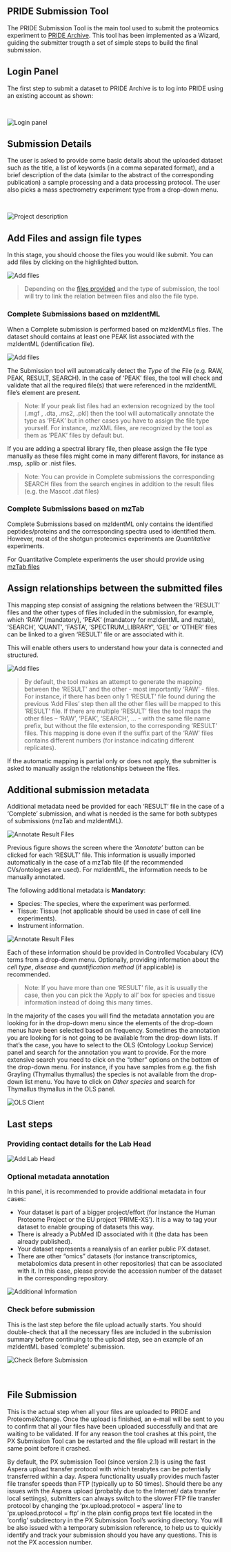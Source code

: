 ## PRIDE Submission Tool

The PRIDE Submission Tool is the main tool used to submit the proteomics experiment to [PRIDE Archive](wwww.ebi.ac.uk/pride/archive/). This tool has been implemented as a Wizard, guiding the submitter trougth a set of simple steps to build the final submission.

## Login Panel 

The first step to submit a dataset to PRIDE Archive is to log into PRIDE using an existing account as shown: 

</br> 

![Login panel](../../static/markdown/pridesubmissiontool/files/login-page.png)

## Submission Details 

The user is asked to provide some basic details about the uploaded dataset such as the title, a list of keywords (in a comma separated format),
and a brief description of the data (similar to the abstract of the corresponding publication) a sample processing and a data processing protocol.
The user also picks a mass spectrometry experiment type from a drop-down menu.

</br>

![Project description](../../static/markdown/pridesubmissiontool/files/project-description.png)

## Add Files and assign file types

In this stage, you should choose the files you would like submit. You can add files by clicking on the highlighted button. 

![Add files](../../static/markdown/pridesubmissiontool/files/add-files.png)

> Depending on the [files provided](/markdownpage/pridefileformats) and the type of submission, the tool will try to link the relation between files and also the file 
type. 

### Complete Submissions based on mzIdentML


When a Complete submission is performed based on mzIdentMLs files. The dataset should contains at least one PEAK list associated with the mzIdentML
(identification file). 
 
![Add files](../../static/markdown/pridesubmissiontool/files/file-relations-1.png)

The Submission tool will automatically detect the _Type_ of the File (e.g. RAW, PEAK, RESULT, SEARCH). In the case of ‘PEAK’ files, the tool will 
check and validate that all the required file(s) that were referenced in the mzIdentML file’s <SpectraData> element are present. 

> Note: If your peak list files had an extension recognized by the tool (.mgf , .dta, .ms2, .pkl) then the tool will automatically annotate the 
type as ‘PEAK’ but in other cases you have to assign the file type yourself. 
For instance, .mzXML files, are recognized by the tool as them as ‘PEAK’ files by default but. 


If you are adding a spectral library file, then please assign the file type manually as these files might come in many different flavors, 
for instance as .msp, .splib or .nist files.

> Note: You can provide in Complete submissions the corresponding SEARCH files from the search engines in addition to the result files (e.g. the Mascot .dat files)


### Complete Submissions based on mzTab 

Complete Submissions based on mzIdentML only contains the identified peptides/proteins and the corresponding spectra used to identified them. However, most of the 
shotgun proteomics experiments are _Quantitative_ experiments. 

For Quantitative Complete experiments the user should provide using [mzTab files](./pridefileformats#result_files)  


## Assign relationships between the submitted files

This mapping step consist of assigning the relations between the ‘RESULT’ files and the other types of files included in the submission,
for example, which ‘RAW’ (mandatory), ‘PEAK’ (mandatory for mzIdentML and mztab), ‘SEARCH’, ‘QUANT’, ‘FASTA’, ‘SPECTRUM_LIBRARY’, 
‘GEL’ or ‘OTHER’ files can be linked to a given ‘RESULT’ file or are associated with it.
 
This will enable others users to understand how your data is connected and structured. 

![Add files](../../static/markdown/pridesubmissiontool/files/file-relations-2.png)


> By default, the tool makes an attempt to generate the mapping between the ‘RESULT’ and the other - most importantly ‘RAW’ - files. 
For instance, if there has been only 1 ‘RESULT’ file found during the previous ‘Add Files’ step then all the other files will be mapped to this ‘RESULT’ file. 
If there are multiple ‘RESULT’ files the tool maps the other files – ‘RAW’, ‘PEAK’, ‘SEARCH’, … - with the same file name prefix, but without the
file extension, to the corresponding ‘RESULT’ files. This mapping is done even if the suffix part of the ‘RAW’ files contains different numbers 
(for instance indicating different replicates).

If the automatic mapping is partial only or does not apply, the submitter is asked to manually assign the relationships between the files.

## Additional submission metadata 

Additional metadata need be provided for each ‘RESULT’ file in the case of a ‘Complete’ submission, and what is needed is the same for both subtypes
of submissions (mzTab and mzIdentML). 

![Annotate Result Files](../../static/markdown/pridesubmissiontool/files/annotate.png)

Previous figure shows the screen where the _‘Annotate’_ button can be clicked for each ‘RESULT’ file. This information is usually imported automatically
in the case of a mzTab file (if the recommended CVs/ontologies are used). For mzIdentML, the information needs to be manually annotated.

The following additional metadata is **Mandatory**: 
 - Species: The species, where the experiment was performed. 
 - Tissue: Tissue (not applicable should be used in case of cell line experiments). 
 - Instrument information. 
 
![Annotate Result Files](../../static/markdown/pridesubmissiontool/files/annotate-2.png)

Each of these information should be provided in Controlled Vocabulary (CV) terms from a drop-down menu. Optionally, providing information 
about the _cell type_, _disease_ and _quantification method_ (if applicable) is recommended. 

> Note: If you have more than one ‘RESULT’ file, as it is usually the case, then you can pick the ‘Apply to all’ box for species and tissue information
instead of doing this many times.

 
In the majority of the cases you will find the metadata annotation you are looking for in the drop-down menu since the elements of the drop-down 
menus have been selected based on frequency. Sometimes the annotation you are looking for is not going to be available from the drop-down lists.
If that’s the case, you have to select to the OLS (Ontology Lookup Service) panel and search for the annotation you want to provide.
For the more extensive search you need to click on the “other” options on the bottom of the drop-down menu. For instance, if you have samples from
e.g. the fish Grayling (Thymallus thymallus) the species is not available from the drop-down list menu. You have to click on 
_Other species_ and search for Thymallus thymallus in the OLS panel. 


![OLS Client](../../static/markdown/pridesubmissiontool/files/ols-client.png)

## Last steps 


### Providing contact details for the Lab Head

![Add Lab Head](../../static/markdown/pridesubmissiontool/files/la-head.png)
 
### Optional metadata annotation

In this panel, it is recommended to provide additional metadata in four cases:

-	Your dataset is part of a bigger project/effort (for instance the Human Proteome Project or the EU project ‘PRIME-XS’). It is a way to tag your dataset to enable grouping of datasets this way. 
-	There is already a PubMed ID associated with it (the data has been already published).
-	Your dataset represents a reanalysis of an earlier public PX dataset. 
-	There are other “omics” datasets (for instance transcriptomics, metabolomics data present in other repositories) that can be associated with it. In this case, please provide the accession number of the dataset in the corresponding repository.

 
![Additional Information](../../static/markdown/pridesubmissiontool/files/additionals.png)
 
### Check before submission

This is the last step before the file upload actually starts. You should double-check that all the necessary files are included in the submission summary before continuing to the upload step, see an example of an mzIdentML based ‘complete’ submission.

 
![Check Before Submission](../../static/markdown/pridesubmissiontool/files/check-final.png)

 
## File Submission 

This is the actual step when all your files are uploaded to PRIDE and ProteomeXchange. Once the upload is finished, an e-mail will 
be sent to you to confirm that all your files have been uploaded successfully and that are waiting to be validated. If for any reason the tool crashes
at this point, the PX Submission Tool can be restarted and the file upload will restart in the same point before it crashed.

By default, the PX submission Tool (since version 2.1) is using the fast Aspera upload transfer protocol with which terabytes can be potentially
transferred within a day. Aspera functionality usually provides much faster file transfer speeds than FTP (typically up to 50 times). Should there be
any issues with the Aspera upload (probably due to the Internet/ data transfer local settings), submitters can always switch to the slower FTP 
file transfer protocol by changing the ‘px.upload.protocol = aspera’ line to ‘px.upload.protocol = ftp’ in the plain config.props text file 
located in the ‘config’ subdirectory in the PX Submission Tool’s working directory. You will be also issued with a temporary submission reference,
to help us to quickly identify and track your submission should you have any questions. This is not the PX accession number.
